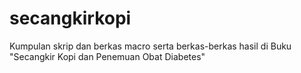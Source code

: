 # secangkirkopi
Kumpulan skrip dan berkas macro serta berkas-berkas hasil di Buku "Secangkir Kopi dan Penemuan Obat Diabetes"
